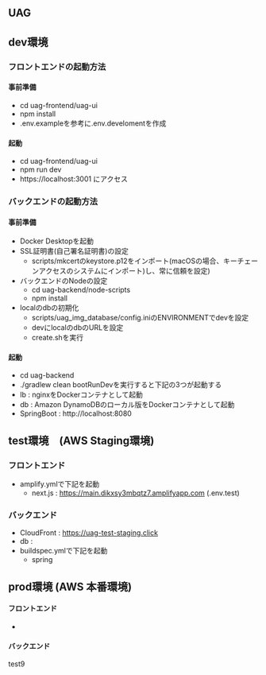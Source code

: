 ## UAG

## dev環境

### フロントエンドの起動方法
#### 事前準備
 - cd uag-frontend/uag-ui
 - npm install
 - .env.exampleを参考に.env.develomentを作成
#### 起動
 - cd uag-frontend/uag-ui
 - npm run dev
 - https://localhost:3001 にアクセス

### バックエンドの起動方法
#### 事前準備
 - Docker Desktopを起動
 - SSL証明書(自己署名証明書)の設定
   - scripts/mkcertのkeystore.p12をインポート(macOSの場合、キーチェーンアクセスのシステムにインポート)し、常に信頼を設定)
 - バックエンドのNodeの設定
   - cd uag-backend/node-scripts
   - npm install
 - localのdbの初期化
   - scripts/uag_img_database/config.iniのENVIRONMENTでdevを設定
   - devにlocalのdbのURLを設定
   - create.shを実行
#### 起動
 - cd uag-backend
 - ./gradlew clean bootRunDevを実行すると下記の3つが起動する
  - lb : nginxをDockerコンテナとして起動
  - db : Amazon DynamoDBのローカル版をDockerコンテナとして起動
  - SpringBoot : http://localhost:8080

## test環境　(AWS Staging環境)

### フロントエンド
- amplify.ymlで下記を起動
  - next.js : https://main.dikxsy3mbqtz7.amplifyapp.com (.env.test)

### バックエンド
- CloudFront : https://uag-test-staging.click
- db : 
- buildspec.ymlで下記を起動
  - spring

## prod環境 (AWS 本番環境)

#### フロントエンド
- 

#### バックエンド
test9